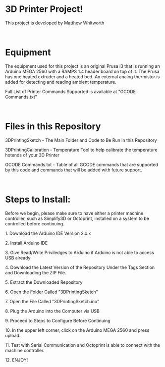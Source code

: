 <h1>3D Printer Project!</h1>
<p>This project is developed by Matthew Whitworth</p>
</br>
<h1>Equipment</h1>
<p>The equipment used for this project is an original Prusa i3 that is running an Arduino MEGA 2560 with a RAMPS 1.4 header board on top of it. The Prusa has one heated extruder and a heated bed. An external analog thermistor is added for detecting and reading ambient temperature.</p>
<p>Full List of Printer Commands Supported is available at "GCODE Commands.txt"</p>
</br>
<h1>Files in this Repository</h1>
<p>3DPrintingSketch - The Main Folder and Code to Be Run in this Repository</p>
<p>3DPrintingCalibration - Temperature Tool to help calibrate the temperature hotends of your 3D Printer</p>
<p>GCODE Commands.txt - Table of all GCODE commands that are supported by this code and commands that will be added with future support.</p>
</br>
<h1>Steps to Install:</h1>
<p> Before we begin, please make sure to have either a printer machine controller, such as Simplify3D or Octoprint, installed on a system to be controlled before continuing.</p>
<p>1. Download the Arduino IDE Version 2.x.x</p>
<p>2. Install Arduino IDE</p>
<p>3. Give Read/Write Priviledges to Arduino if Arduino is not able to access USB already</p>
<p>4. Download the Latest Version of the Repository Under the Tags Section and Downloading the ZIP File.</p>
<p>5. Extract the Downloaded Repository</p>
<p>6. Open the Folder Called "3DPrintingSketch"</p>
<p>7. Open the File Called "3DPrintingSketch.ino"</p>
<p>8. Plug the Arduino into the Computer via USB</p>
<p>9. Proceed to Steps to Configure Before Continuing</p>
<p>10. In the upper left corner, click on the Arduino MEGA 2560 and press upload.</p>
<p>11. Test with Serial Communication and Octoprint is able to connect with the machine controller.</p>
<p>12. ENJOY!</p>
